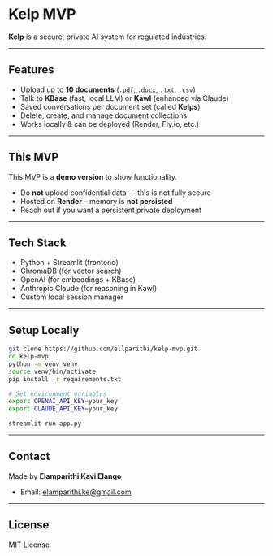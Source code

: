 # Kelp MVP

**Kelp** is a secure, private AI system for regulated industries.

---

## Features

- Upload up to **10 documents** (`.pdf`, `.docx`, `.txt`, `.csv`)
- Talk to **KBase** (fast, local LLM) or **Kawl** (enhanced via Claude)
- Saved conversations per document set (called **Kelps**)
- Delete, create, and manage document collections
- Works locally & can be deployed (Render, Fly.io, etc.)

---

## This MVP

This MVP is a **demo version** to show functionality.

- Do **not** upload confidential data — this is not fully secure
- Hosted on **Render** – memory is **not persisted**
- Reach out if you want a persistent private deployment

---

##  Tech Stack

- Python + Streamlit (frontend)
- ChromaDB (for vector search)
- OpenAI (for embeddings + KBase)
- Anthropic Claude (for reasoning in Kawl)
- Custom local session manager

---

##  Setup Locally

```bash
git clone https://github.com/ellparithi/kelp-mvp.git
cd kelp-mvp
python -m venv venv
source venv/bin/activate
pip install -r requirements.txt

# Set environment variables
export OPENAI_API_KEY=your_key
export CLAUDE_API_KEY=your_key

streamlit run app.py
```

---

## Contact

Made by **Elamparithi Kavi Elango**

- Email: [elamparithi.ke@gmail.com](mailto:elamparithi.ke@gmail.com)

---

## License

MIT License
